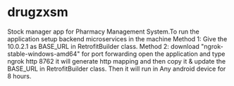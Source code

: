 # drugzxsm
Stock manager app for Pharmacy Management System.To run the application setup backend microservices in the machine Method 1: Give the 10.0.2.1 as BASE_URL in RetrofitBuilder class. Method 2: download "ngrok-stable-windows-amd64" for port forwarding open the application and type ngrok http 8762 it will generate http mapping and then copy it & update the BASE_URL in RetrofitBuilder class. Then it will run in Any android device for 8 hours.
